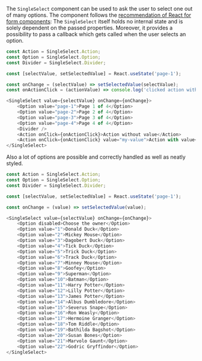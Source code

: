 The `SingleSelect` component can be used to ask the user to select one out of many options.
The component follows the
[recommendation of React for form components](https://facebook.github.io/react/docs/forms.html):
The `SingleSelect` itself holds no internal state and is solely dependent on the passed properties. Moreover, it
provides a possibility to pass a callback which gets called when the user selects an option.

```javascript
const Action = SingleSelect.Action;
const Option = SingleSelect.Option;
const Divider = SingleSelect.Divider;

const [selectValue, setSelectedValue] = React.useState('page-1');

const onChange = (selectValue) => setSelectedValue(selectValue);
const onActionClick = (actionValue) => console.log('clicked action with value:', actionValue);

<SingleSelect value={selectValue} onChange={onChange}>
    <Option value="page-1">Page 1 of 4</Option>
    <Option value="page-2">Page 2 of 4</Option>
    <Option value="page-3">Page 3 of 4</Option>
    <Option value="page-4">Page 4 of 4</Option>
    <Divider />
    <Action onClick={onActionClick}>Action without value</Action>
    <Action onClick={onActionClick} value="my-value">Action with value</Action>
</SingleSelect>
```

Also a lot of options are possible and correctly handled as well as neatly styled.

```javascript
const Action = SingleSelect.Action;
const Option = SingleSelect.Option;
const Divider = SingleSelect.Divider;

const [selectValue, setSelectedValue] = React.useState('page-1');

const onChange = (value) => setSelectedValue(value);

<SingleSelect value={selectValue} onChange={onChange}>
    <Option disabled>Choose the owner</Option>
    <Option value="1">Donald Duck</Option>
    <Option value="2">Mickey Mouse</Option>
    <Option value="3">Dagobert Duck</Option>
    <Option value="4">Tick Duck</Option>
    <Option value="5">Trick Duck</Option>
    <Option value="6">Track Duck</Option>
    <Option value="7">Minney Mouse</Option>
    <Option value="8">Goofey</Option>
    <Option value="9">Superman</Option>
    <Option value="10">Batman</Option>
    <Option value="11">Harry Potter</Option>
    <Option value="12">Lilly Potter</Option>
    <Option value="13">James Potter</Option>
    <Option value="14">Albus Dumbledore</Option>
    <Option value="15">Severus Snape</Option>
    <Option value="16">Ron Weasly</Option>
    <Option value="17">Hermoine Granger</Option>
    <Option value="18">Tom Riddle</Option>
    <Option value="19">Bathilda Bagshot</Option>
    <Option value="20">Susan Bones</Option>
    <Option value="21">Marvolo Gaunt</Option>
    <Option value="22">Godric Gryffindor</Option>
</SingleSelect>
```
